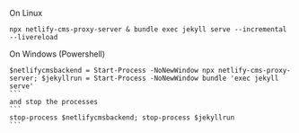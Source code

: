 On Linux
```
npx netlify-cms-proxy-server & bundle exec jekyll serve --incremental --livereload
```

On Windows (Powershell)
````
$netlifycmsbackend = Start-Process -NoNewWindow npx netlify-cms-proxy-server; $jekyllrun = Start-Process -NoNewWindow bundle 'exec jekyll serve'
```
and stop the processes
```
stop-process $netlifycmsbackend; stop-process $jekyllrun
```